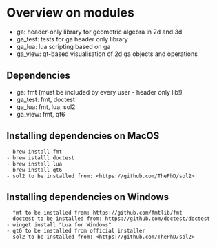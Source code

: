 # Overview on modules

- ga: header-only library for geometric algebra in 2d and 3d
- ga_test: tests for ga header only library
- ga_lua: lua scripting based on ga
- ga_view: qt-based visualisation of 2d ga objects and operations

## Dependencies

- ga: fmt (must be included by every user - header only lib!)
- ga_test: fmt, doctest
- ga_lua: fmt, lua, sol2
- ga_view: fmt, qt6

## Installing dependencies on MacOS

    - brew install fmt
    - brew istalll doctest
    - brew install lua
    - brew install qt6
    - sol2 to be installed from: <https://github.com/ThePhD/sol2>

## Installing dependencies on Windows

    - fmt to be installed from: https://github.com/fmtlib/fmt
    - doctest to be installed from: https://github.com/doctest/doctest
    - winget install "Lua for Windows"
    - qt6 to be installed from official installer
    - sol2 to be installed from: <https://github.com/ThePhD/sol2>
